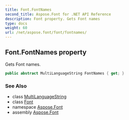 ```yaml
---
title: Font.FontNames
second_title: Aspose.Font for .NET API Reference
description: Font property. Gets Font names
type: docs
weight: 60
url: /net/aspose.font/font/fontnames/
---
```

## Font.FontNames property

Gets Font names.

```csharp
public abstract MultiLanguageString FontNames { get; }
```

### See Also

* class [MultiLanguageString](../../multilanguagestring/)
* class [Font](../)
* namespace [Aspose.Font](../../font/)
* assembly [Aspose.Font](../../../)


